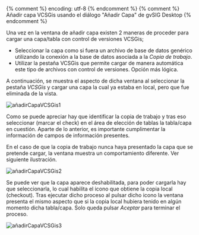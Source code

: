 {% comment %} encoding: utf-8 {% endcomment %}
{% comment %} Añadir capa VCSGis usando el diálogo "Añadir Capa" de gvSIG Desktop {% endcomment %} 


Una vez en la ventana de añadir capa existen 2 maneras de proceder para cargar una capa/tabla con control de versiones VCSGis;
 * Seleccionar la capa como si fuera un archivo de base de datos genérico utilizando la conexión a la base de datos asociada a la *Copia de trabajo*.
 * Utilizar la pestaña VCSGis que permite cargar de manera automática este tipo de archivos con control de versiones. Opción más lógica.

A continuación, se muestra el aspecto de dicha ventana al seleccionar la pestaña *VCSGis* y cargar una capa la cual ya estaba en local, pero que fue eliminada de la vista.

![añadirCapaVCSGis1](dialogo_de_anadir_capa_files/55_load_capa_prexistente_copia_tra.png)

Como se puede apreciar hay que identificar la copia de trabajo y tras eso seleccionar (marcar el check) en el área de elección de tablas la tabla/capa en cuestión. Aparte de lo anterior, es importante cumplimentar la información de campos de información presentes.

En el caso de que la copia de trabajo nunca haya presentado la capa que se pretende cargar, la ventana muestra un comportamiento diferente. Ver siguiente ilustración.

![añadirCapaVCSGis2](dialogo_de_anadir_capa_files/56_load_capa_no_prexistente_copia_tra.png)

Se puede ver que la capa aparece deshabilitada, para poder cargarla hay que seleccionarla, lo cual habilita el icono que obtiene la copia local (checkout). Tras ejecutar dicho proceso al pulsar dicho icono la ventana presenta el mismo aspecto que si la copia local hubiera tenido en algún momento dicha tabla/capa. Solo queda pulsar *Aceptar* para terminar el proceso.

![añadirCapaVCSGis3](dialogo_de_anadir_capa_files/57_load_capa_no_prexistente_copia_tra_comb.png)


